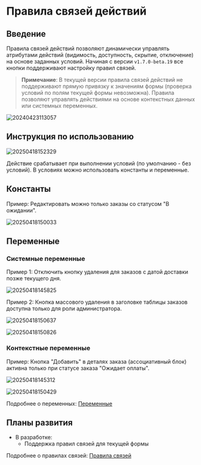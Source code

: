 # Правила связей действий

## Введение

Правила связей действий позволяют динамически управлять атрибутами действий (видимость, доступность, скрытие, отключение) на основе заданных условий. Начиная с версии `v1.7.0-beta.19` все кнопки поддерживают настройку правил связей.

> **Примечание**: В текущей версии правила связей действий не поддерживают прямую привязку к значениям формы (проверка условий по полям текущей формы невозможна). Правила позволяют управлять действиями на основе контекстных данных или системных переменных.

![20240423113057](https://static-docs.nocobase.com/20240423113057.png)

## Инструкция по использованию

![20250418152329](https://static-docs.nocobase.com/20250418152329.png)

Действие срабатывает при выполнении условий (по умолчанию - без условий). В условиях можно использовать константы и переменные.

## Константы

Пример: Редактировать можно только заказы со статусом "В ожидании".

![20250418150033](https://static-docs.nocobase.com/20250418150033.png)

## Переменные

### Системные переменные

Пример 1: Отключить кнопку удаления для заказов с датой доставки позже текущего дня.

![20250418145825](https://static-docs.nocobase.com/20250418145825.png)

Пример 2: Кнопка массового удаления в заголовке таблицы заказов доступна только для роли администратора.

![20250418150637](https://static-docs.nocobase.com/20250418150637.png)

![20250418150826](https://static-docs.nocobase.com/20250418150826.png)

### Контекстные переменные

Пример: Кнопка "Добавить" в деталях заказа (ассоциативный блок) активна только при статусе заказа "Ожидает оплаты".

![20250418145312](https://static-docs.nocobase.com/20250418145312.png)

![20250418150429](https://static-docs.nocobase.com/20250418150429.png)

Подробнее о переменных: [Переменные](/handbook/ui/variables)

## Планы развития

- В разработке:
  - Поддержка правил связей для текущей формы

Подробнее о правилах связей: [Правила связей](/handbook/ui/linkage-rule)
